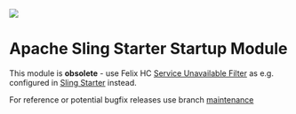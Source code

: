[<img src="https://sling.apache.org/res/logos/sling.png"/>](https://sling.apache.org)


# Apache Sling Starter Startup Module

This module is **obsolete** - use Felix HC [Service Unavailable Filter](https://github.com/apache/felix/blob/trunk/healthcheck/README.md#service-unavailable-filter) as e.g. configured in [Sling Starter](https://github.com/apache/sling-org-apache-sling-starter/blob/a16fb43f1d0333f74b066844e0377d93ca1e1e08/src/main/provisioning/healthcheck.txt#L86) instead.

For reference or potential bugfix releases use branch [maintenance](https://github.com/ghenzler/sling-org-apache-sling-starter-startup/tree/maintenance)